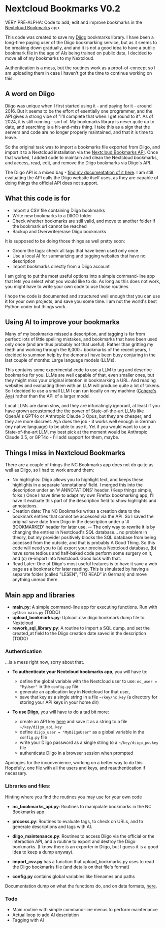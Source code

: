 # Nextcloud Bookmarks V0.2

VERY PRE-ALPHA: Code to add, edit and improve bookmarks in the [Nextcloud Bookmarks]() app. 

This code was created to save my [Diigo](https://www.diigo.com) bookmarks library. I have been a long-time paying user of the Diigo bookmarking service, but as it seems to be breaking down gradually, and and it is not a good idea to have a public bookmark file in the age of AIs being trained on public data, I decided to move all of my bookmarks to my Nextcloud. 

Authentication is a mess, but the routines work as a proof-of-concept so I am uploading them in case I haven't got the time to continue working on this. 

## A word on Diigo

Diigo was unique when I first started using it - and paying for it - around 2016. But it seems to be the effort of esentially one programmer, and the API gives a strong vibe of "I'll complete that when I get round to it". As of 2024, it is still running - sort of. My bookmarks library is never quite up to date, and searching is a hit-and-miss thing. I take this as a sign that the servers and code are no longer properly maintained, and that it is time to leave. 

So the original task was to import a bookmarks file exported from Diigo, and import it to a Nextcloud installation via the [Nextcloud Bookmarks API](https://nextcloud-bookmarks.readthedocs.io/en/latest/). Once that worked, I added code to maintain and clean the Nextcloud bookmarks, and access, read, edit, and remove the Diigo bookmarks via Diigo's API. 

The Diigo API is a mixed bag - [find my documentation of it here](diigo_api.md). I am still evaluating the API calls the Diigo website itself uses, as they are capable of doing things the official API does not support. 

## What this code is for

- Import a CSV file containing Diigo bookmarks
- Write new bookmarks to a DIIGO folder 
- Check whether bookmarks are still valid, and move to another folder if the bookmark url cannot be reached
- Backup and Overwrite/erase Diigo bookmarks

It is supposed to be doing those things as well pretty soon: 
- Groom the tags: check all tags that have been used only once
- Use a local AI for summarizing and tagging websites that have no description
- Import bookmarks directly from a Diigo account

I am going to put the most useful options into a simple command-line app that lets you select what you would like to do. As long as this does not work, you might have to write your own code to use those routines. 

I hope the code is documented and structured well enough that you can use it for your own projects, and save you some time. I am not the world's best Python coder but things work. 

## Using AI to improve your bookmarks

Many of my bookmarks missed a description, and tagging is far from perfect: lots of little spelling mistakes, and bookmarks that have been used only once (and are thus probably not that useful). Rather than gritting my teeth and working through the 8,000+ bookmarks of the recent years, I decided to summon help by the demons I have been busy conjuring in the last couple of months: Large language models (LLMs). 

This contains some experimental code to use a LLM to tag and describe bookmarks for you. LLMs are well capable of that, even smaller ones, but they might miss your original intention in bookmarking a URL. And reading websites and evaluating them with an LLM will produce quite a lot of tokens. So I decided to use a small LLM I can run locally on my machine ([Cohere's Aya](https://ollama.com/library/aya)) rather than the API of a larger model. 

Local LLMs are damn slow, and they are infuriatingly ignorant, at least if you have grown accustomed the the power of State-of-the-art LLMs like OpenAI's GPT4o or Anthropic Claude 3 Opus, but they are cheaper, and they are more discreet. Aya does the job - it works well enough in German (my native language) to be able to use it. Yet if you would want to use a State-of-the-art LLM, my best pick at the moment would be Anthropic Claude 3.5, or GPT4o - I'll add support for them, maybe. 

## Things I miss in Nextcloud Bookmarks

There are a couple of things the NC Bookmarks app does not do quite as well as Diigo, so I had to work around them: 

- No highlights: Diigo allows you to highlight text, and keeps these highlights in a separate 'annotations' field. I merged this into the description under an '# ANNOTATIONS' header. (Keep things simple, folks.) Once I have time to adapt my own Firefox bookmarking app, I'll have it evaluate this part of the description field to show highlights and annotations. 
- Creation date: The NC Bookmarks writes a creation date to the bookmark entries that cannot be accessed via the API. So I saved the original save date from Diigo in the description under a '# BOOKMARKED' header for later use. -- The only way to rewrite it is by changing the entries in Nextcloud's SQL database... no problem in theory, but my provider positively blocks the SQL database from being accessed from the outside, and that is probably A Good Thing. So this code will need you to (a) export your precious Nextcloud database, (b) have some tedious and half-baked code perform some surgery on it, and (c) re-import into Nextcloud. Good luck with that. 
- Read Later: One of Diigo's most useful features is to have it save a web page as a bookmark for later reading. This is simulated by having a separate folder (called "LESEN", "TO READ" in German) and move anything unread there.

## Main app and libraries

* **main.py**: A simple command-line app for executing functions. Run with ```python main.py``` (TODO)
* **upload_bookmarks.py**: Upload .csv diigo bookmark dump file to Nextcloud 
* **rework_sql_library.py**: A routine to import a SQL dump, and set the created_at field to the Diigo creation date saved in the description (TODO)

### Authentication
...is a mess right now, sorry about that. 

* **To authenticate your Nextcloud bookmarks app**, you will have to:
	- define the global variable with the Nextcloud user to use: ```nc_user = "MyUser"``` in the ```config.py``` file
	- generate an application key in Nextcloud for that user, 
	- save that key as a single string in a file ```~/key/nc.key``` (a directory for storing your API keys in your home dir)

* **To use Diigo**, you will have to do a tad bit more:
	- create an API key [here](https://www.diigo.com/api_keys/new/) and save it as a string to a file ```~/key/diigo_api.key```
	- define ```diigo_user = "MyDiigoUser"``` as a global variable in the ```config.py``` file
	- write your Diigo password as a single string to a ```~/key/diigo_pw.key``` file
	- authenticate Diigo in a browser session when prompted

Apologies for the inconvenience, working on a better way to do this. Hopefully, one file with all the users and keys, and reauthentication if necessary. 

### Libraries and files: 

Hinting where you find the routines you may use for your own code
* **nc_bookmarks_api.py**: Routines to manipulate bookmarks in the NC Bookmarks app
* **process.py**: Routines to evaluate tags, to check on URLs, and to generate descriptions and tags with AI. 
* **diigo_maintenance.py**: Routines to access Diigo via the official or the interaction API, and a routine to export and destroy the Diigo bookmarks. (I know there is an exporter in Diigo, but I guess it is a good idea to keep a dump anyway). 
* **import_csv.py** has a function that upload_bookmarks.py uses to read the Diigo bookmarks file (and details on that file's format) 

* **config.py** contains global variables like filenames and paths

Documentation dump on what the functions do, and on data formats, [here](code_doc.md).

### Todo 

- Main routine with simple command-line menus to perform maintenance 
- Actual loop to add AI description
- Tagging with AI

